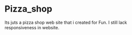 # Pizza_shop
Its juts a pizza shop web site that i created for Fun. I still lack responsiveness in website.
